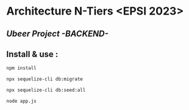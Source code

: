 # Architecture N-Tiers <EPSI 2023>
## _Ubeer Project -BACKEND-_

## Install & use :

```sh
npm install

npx sequelize-cli db:migrate

npx sequelize-cli db:seed:all

node app.js
```
